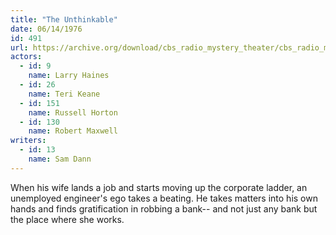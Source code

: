 ```yaml
---
title: "The Unthinkable"
date: 06/14/1976
id: 491
url: https://archive.org/download/cbs_radio_mystery_theater/cbs_radio_mystery_theater-0451-0500.zip/cbs_radio_mystery_theater-0451-0500%2Fcbsrmt_0491_the_unthinkable.mp3
actors:  
  - id: 9
    name: Larry Haines  
  - id: 26
    name: Teri Keane  
  - id: 151
    name: Russell Horton  
  - id: 130
    name: Robert Maxwell
writers:  
  - id: 13
    name: Sam Dann
---
```

When his wife lands a job and starts moving up the corporate ladder, an unemployed engineer's ego takes a beating. He takes matters into his own hands and finds gratification in robbing a bank-- and not just any bank but the place where she works.
